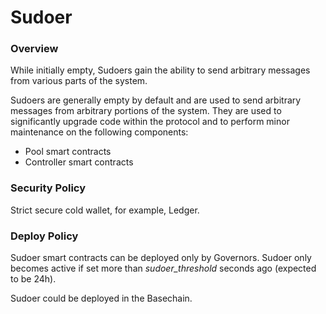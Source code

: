 # Sudoer

### Overview

While initially empty, Sudoers gain the ability to send arbitrary messages from various parts of the system.&#x20;

Sudoers are generally empty by default and are used to send arbitrary messages from arbitrary portions of the system. They are used to significantly upgrade code within the protocol and to perform minor maintenance on the following components:

* Pool smart contracts
* Controller smart contracts

### Security Policy

Strict secure cold wallet, for example, Ledger.

### Deploy Policy

Sudoer smart contracts can be deployed only by Governors. Sudoer only becomes active if set more than _sudoer\_threshold_ seconds ago (expected to be 24h).&#x20;

Sudoer could be deployed in the Basechain.



